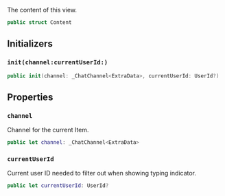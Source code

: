 
The content of this view.

``` swift
public struct Content 
```

## Initializers

### `init(channel:currentUserId:)`

``` swift
public init(channel: _ChatChannel<ExtraData>, currentUserId: UserId?) 
```

## Properties

### `channel`

Channel for the current Item.

``` swift
public let channel: _ChatChannel<ExtraData>
```

### `currentUserId`

Current user ID needed to filter out when showing typing indicator.

``` swift
public let currentUserId: UserId?
```
